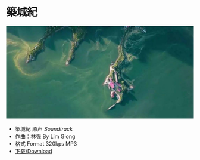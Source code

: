 # 築城紀

![vinyl](data/Last.png)
- 築城紀 原声 *Soundtrack*
- 作曲：林强 By Lim Giong
- 格式 Format 320kps MP3
- [下载/Download](data/築城紀-配樂.zip)
